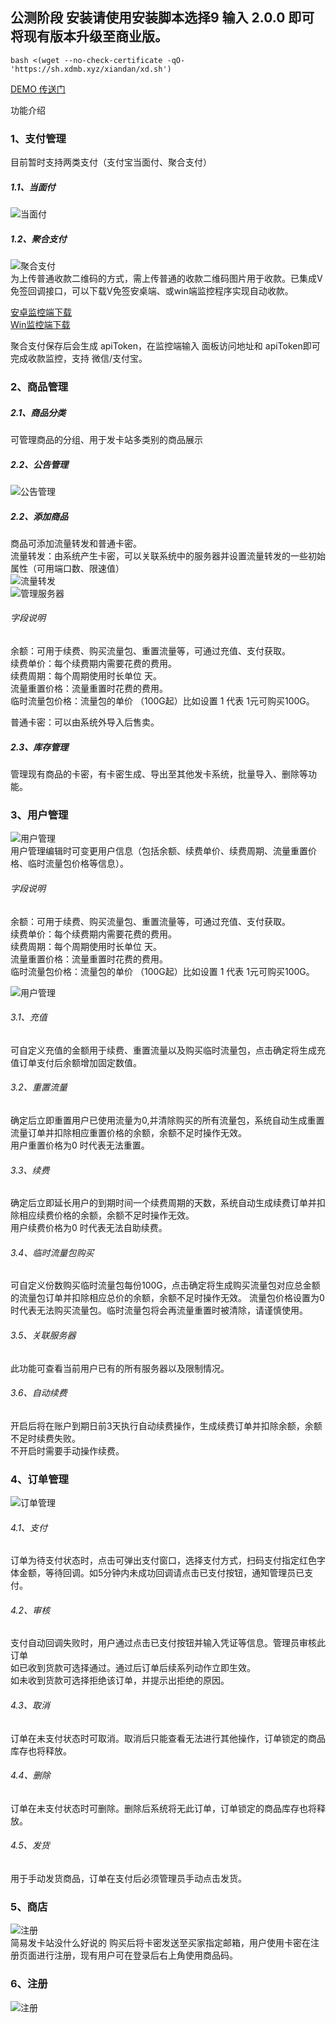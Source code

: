 ## 公测阶段 安装请使用安装脚本选择9 输入 2.0.0 即可将现有版本升级至商业版。
```shell
bash <(wget --no-check-certificate -qO- 'https://sh.xdmb.xyz/xiandan/xd.sh')
```
[DEMO 传送门](http://demo.xdmb.xyz)

功能介绍
### 1、支付管理  
目前暂时支持两类支付（支付宝当面付、聚合支付）  
##### 1.1、当面付  
![当面付](https://github.com/noobcfy/wikis/blob/dev/Screenshots/payMethod1.png)  
##### 1.2、聚合支付  
![聚合支付](https://github.com/noobcfy/wikis/blob/dev/Screenshots/payMethod2.png)  
为上传普通收款二维码的方式，需上传普通的收款二维码图片用于收款。已集成V免签回调接口，可以下载V免签安桌端、或win端监控程序实现自动收款。  
  
[安卓监控端下载](https://sh.xdmb.xyz/vmq.apk)  
[Win监控端下载](https://sh.xdmb.xyz/vmq-win-5.3.zip)   

聚合支付保存后会生成 apiToken，在监控端输入 面板访问地址和 apiToken即可完成收款监控，支持 微信/支付宝。

### 2、商品管理  
##### 2.1、商品分类  
可管理商品的分组、用于发卡站多类别的商品展示 
##### 2.2、公告管理   
![公告管理](https://github.com/noobcfy/wikis/blob/dev/Screenshots/notice.png)  
##### 2.2、添加商品  
商品可添加流量转发和普通卡密。  
流量转发：由系统产生卡密，可以关联系统中的服务器并设置流量转发的一些初始属性（可用端口数、限速值）  
![流量转发](https://github.com/noobcfy/wikis/blob/dev/Screenshots/item1.png)  
![管理服务器](https://github.com/noobcfy/wikis/blob/dev/Screenshots/item-server.png)  
###### 字段说明   
余额：可用于续费、购买流量包、重置流量等，可通过充值、支付获取。  
续费单价：每个续费期内需要花费的费用。  
续费周期：每个周期使用时长单位 天。  
流量重置价格：流量重置时花费的费用。  
临时流量包价格：流量包的单价 （100G起）比如设置 1  代表  1元可购买100G。  

普通卡密：可以由系统外导入后售卖。
##### 2.3、库存管理  
管理现有商品的卡密，有卡密生成、导出至其他发卡系统，批量导入、删除等功能。

### 3、用户管理  
![用户管理](https://github.com/noobcfy/wikis/blob/dev/Screenshots/user-edit.png)  
用户管理编辑时可变更用户信息（包括余额、续费单价、续费周期、流量重置价格、临时流量包价格等信息）。 
###### 字段说明   
余额：可用于续费、购买流量包、重置流量等，可通过充值、支付获取。  
续费单价：每个续费期内需要花费的费用。  
续费周期：每个周期使用时长单位 天。  
流量重置价格：流量重置时花费的费用。  
临时流量包价格：流量包的单价 （100G起）比如设置 1  代表  1元可购买100G。

![用户管理](https://github.com/noobcfy/wikis/blob/dev/Screenshots/user-info.png)  
###### 3.1、充值  
可自定义充值的金额用于续费、重置流量以及购买临时流量包，点击确定将生成充值订单支付后余额增加固定数值。  
###### 3.2、重置流量  
确定后立即重置用户已使用流量为0,并清除购买的所有流量包，系统自动生成重置流量订单并扣除相应重置价格的余额，余额不足时操作无效。  
用户重置价格为0 时代表无法重置。  
###### 3.3、续费
确定后立即延长用户的到期时间一个续费周期的天数，系统自动生成续费订单并扣除相应续费价格的余额，余额不足时操作无效。  
用户续费价格为0 时代表无法自助续费。 
###### 3.4、临时流量包购买
可自定义份数购买临时流量包每份100G，点击确定将生成购买流量包对应总金额的流量包订单并扣除相应总价的余额，余额不足时操作无效。 
流量包价格设置为0 时代表无法购买流量包。临时流量包将会再流量重置时被清除，请谨慎使用。  
###### 3.5、关联服务器
此功能可查看当前用户已有的所有服务器以及限制情况。  
###### 3.6、自动续费
开启后将在账户到期日前3天执行自动续费操作，生成续费订单并扣除余额，余额不足时续费失败。  
不开启时需要手动操作续费。  

### 4、订单管理
![订单管理](https://github.com/noobcfy/wikis/blob/dev/Screenshots/order.png)
###### 4.1、支付  
订单为待支付状态时，点击可弹出支付窗口，选择支付方式，扫码支付指定红色字体金额，等待回调。如5分钟内未成功回调请点击已支付按钮，通知管理员已支付。  
###### 4.2、审核
支付自动回调失败时，用户通过点击已支付按钮并输入凭证等信息。管理员审核此订单  
如已收到货款可选择通过。通过后订单后续系列动作立即生效。  
如未收到货款可选择拒绝该订单，并提示出拒绝的原因。  
###### 4.3、取消  
订单在未支付状态时可取消。取消后只能查看无法进行其他操作，订单锁定的商品库存也将释放。
###### 4.4、删除
订单在未支付状态时可删除。删除后系统将无此订单，订单锁定的商品库存也将释放。  
###### 4.5、发货  
用于手动发货商品，订单在支付后必须管理员手动点击发货。  


### 5、商店  
![注册](https://github.com/noobcfy/wikis/blob/dev/Screenshots/shop.png)  
简易发卡站没什么好说的 购买后将卡密发送至买家指定邮箱，用户使用卡密在注册页面进行注册，现有用户可在登录后右上角使用商品码。

### 6、注册
![注册](https://github.com/noobcfy/wikis/blob/dev/Screenshots/register.png)